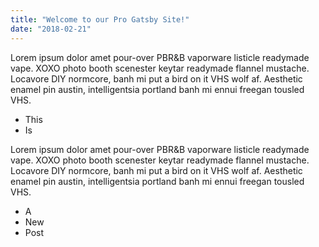 ```yaml
---
title: "Welcome to our Pro Gatsby Site!"
date: "2018-02-21"
---
```

Lorem ipsum dolor amet pour-over PBR&B vaporware listicle readymade vape. XOXO photo booth scenester keytar readymade flannel mustache. Locavore DIY normcore, banh mi put a bird on it VHS wolf af. Aesthetic enamel pin austin, intelligentsia<!-- end --> portland banh mi ennui freegan tousled VHS.

* This
* Is

Lorem ipsum dolor amet pour-over PBR&B vaporware listicle readymade vape. XOXO photo booth scenester keytar readymade flannel mustache. Locavore DIY normcore, banh mi put a bird on it VHS wolf af. Aesthetic enamel pin austin, intelligentsia portland banh mi ennui freegan tousled VHS.

* A
* New
* Post